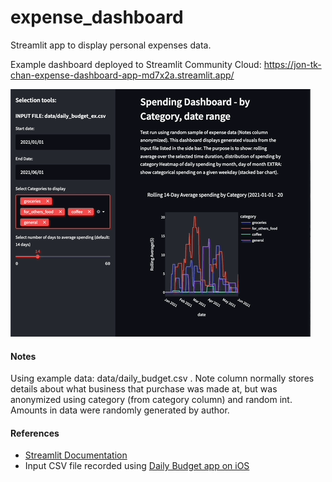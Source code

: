 # expense_dashboard
Streamlit app to display personal expenses data.

Example dashboard deployed to Streamlit Community Cloud: https://jon-tk-chan-expense-dashboard-app-md7x2a.streamlit.app/

![demoGif](media/expenseDemo.gif)

#### Notes
Using example data: data/daily_budget.csv . Note column normally stores details about what business that purchase was made at, but was anonymized using category (from category column) and random int. Amounts in data were randomly generated by author. 

#### References
- [Streamlit Documentation](https://docs.streamlit.io/)
- Input CSV file recorded using [Daily Budget app on iOS](https://apps.apple.com/us/app/daily-budget-original-pro/id747794925)


